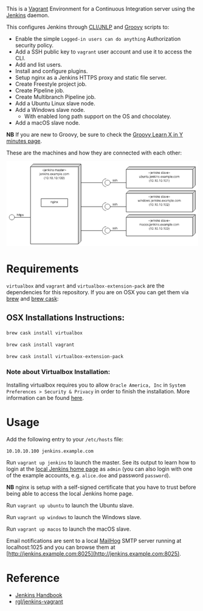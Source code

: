 This is a [Vagrant](https://www.vagrantup.com/) Environment for a Continuous Integration server using the [Jenkins](https://jenkins.io) daemon.

This configures Jenkins through [CLI/JNLP](https://wiki.jenkins-ci.org/display/JENKINS/Jenkins+CLI) and [Groovy](http://www.groovy-lang.org/) scripts to:

* Enable the simple `Logged-in users can do anything` Authorization security policy.
* Add a SSH public key to `vagrant` user account and use it to access the CLI.
* Add and list users.
* Install and configure plugins.
* Setup nginx as a Jenkins HTTPS proxy and static file server.
* Create Freestyle project job.
* Create Pipeline job.
* Create Multibranch Pipeline job.
* Add a Ubuntu Linux slave node.
* Add a Windows slave node.
  * With enabled long path support on the OS and chocolatey.
* Add a macOS slave node.

**NB** If you are new to Groovy, be sure to check the [Groovy Learn X in Y minutes page](https://learnxinyminutes.com/docs/groovy/).

These are the machines and how they are connected with each other:

<img src="diagram.png">


# Requirements

`virtualbox` and `vagrant` and `virtualbox-extension-pack` are the dependencies for this repository.
If you are on OSX you can get them via [brew](https://github.com/Homebrew/brew) and [brew cask](https://github.com/Homebrew/homebrew-cask):

## OSX Installations Instructions:

`brew cask install virtualbox`

`brew cask install vagrant`

`brew cask install virtualbox-extension-pack`

### Note about Virtualbox Installation:

Installing virtualbox requires you to allow `Oracle America, Inc` in `System Preferences > Security & Privacy` in order to finish the installation. More information can be found [here](http://osxdaily.com/2018/12/31/install-run-virtualbox-macos-install-kernel-fails/).

# Usage

Add the following entry to your `/etc/hosts` file:

```
10.10.10.100 jenkins.example.com
```

Run `vagrant up jenkins` to launch the master. See its output to learn how to login at the
[local Jenkins home page](https://jenkins.example.com) as `admin` (you can also login with
one of the example accounts, e.g. `alice.doe` and password `password`).

**NB** nginx is setup with a self-signed certificate that you have to trust before being able to access the local Jenkins home page.

Run `vagrant up ubuntu` to launch the Ubuntu slave.

Run `vagrant up windows` to launch the Windows slave.

Run `vagrant up macos` to launch the macOS slave.

Email notifications are sent to a local [MailHog](https://github.com/mailhog/MailHog) SMTP server running at localhost:1025 and you can browse them at [http://jenkins.example.com:8025](http://jenkins.example.com:8025).

# Reference

* [Jenkins Handbook](https://jenkins.io/doc/book/)
* [rgl/jenkins-vagrant](https://github.com/rgl/jenkins-vagrant)
